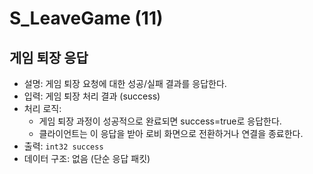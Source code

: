 # S_LeaveGame (11)

## 게임 퇴장 응답

- 설명: 게임 퇴장 요청에 대한 성공/실패 결과를 응답한다.
- 입력: 게임 퇴장 처리 결과 (success)
- 처리 로직:
  - 게임 퇴장 과정이 성공적으로 완료되면 success=true로 응답한다.
  - 클라이언트는 이 응답을 받아 로비 화면으로 전환하거나 연결을 종료한다.
- 출력: `int32 success`
- 데이터 구조: 없음 (단순 응답 패킷)